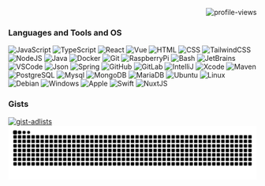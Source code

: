 <p align="right">
  <img alt="profile-views" src="https://komarev.com/ghpvc/?username=dnthmn&color=orange&style=for-the-badge&abbreviated=true&base=0" />
</p>

### Languages and Tools and OS

<p align="left">
  <img alt="JavaScript" width="36px" src="https://cdn.jsdelivr.net/gh/devicons/devicon@latest/icons/javascript/javascript-original.svg" />
  <img alt="TypeScript" width="36px" src="https://cdn.jsdelivr.net/gh/devicons/devicon@latest/icons/typescript/typescript-original.svg" />
  <img alt="React" width="36px" src="https://cdn.jsdelivr.net/gh/devicons/devicon@latest/icons/react/react-original.svg" />
  <img alt="Vue" width="36px" src="https://cdn.jsdelivr.net/gh/devicons/devicon@latest/icons/vuejs/vuejs-original.svg" />
  <img alt="HTML" width="36px" src="https://cdn.jsdelivr.net/gh/devicons/devicon@latest/icons/html5/html5-original.svg" />
  <img alt="CSS" width="36px" src="https://cdn.jsdelivr.net/gh/devicons/devicon@latest/icons/css3/css3-original.svg" />
  <img alt="TailwindCSS" width="36px" src="https://cdn.jsdelivr.net/gh/devicons/devicon@latest/icons/tailwindcss/tailwindcss-original.svg" />
  <img alt="NodeJS" width="36px" src="https://cdn.jsdelivr.net/gh/devicons/devicon@latest/icons/nodejs/nodejs-original.svg" />
  <img alt="Java" width="36px" src="https://cdn.jsdelivr.net/gh/devicons/devicon@latest/icons/java/java-original.svg" />
  <img alt="Docker" width="36px" src="https://cdn.jsdelivr.net/gh/devicons/devicon@latest/icons/docker/docker-original.svg" />
  <img alt="Git" width="36px" src="https://cdn.jsdelivr.net/gh/devicons/devicon@latest/icons/git/git-original.svg" />
  <img alt="RaspberryPi" width="36px" src="https://cdn.jsdelivr.net/gh/devicons/devicon@latest/icons/raspberrypi/raspberrypi-original.svg" />
  <img alt="Bash" width="36px" src="https://cdn.jsdelivr.net/gh/devicons/devicon@latest/icons/bash/bash-original.svg" />
  <img alt="JetBrains" width="36px" src="https://cdn.jsdelivr.net/gh/devicons/devicon@latest/icons/jetbrains/jetbrains-original.svg" />
  <img alt="VSCode" width="36px" src="https://cdn.jsdelivr.net/gh/devicons/devicon@latest/icons/vscode/vscode-original.svg" />
  <img alt="Json" width="36px" src="https://cdn.jsdelivr.net/gh/devicons/devicon@latest/icons/json/json-original.svg" />
  <img alt="Spring" width="36px" src="https://cdn.jsdelivr.net/gh/devicons/devicon@latest/icons/spring/spring-original.svg" />
  <img alt="GitHub" width="36px" src="https://cdn.jsdelivr.net/gh/devicons/devicon@latest/icons/github/github-original.svg" />
  <img alt="GitLab" width="36px" src="https://cdn.jsdelivr.net/gh/devicons/devicon@latest/icons/gitlab/gitlab-original.svg" />
  <img alt="IntelliJ" width="36px" src="https://cdn.jsdelivr.net/gh/devicons/devicon@latest/icons/intellij/intellij-original.svg" />
  <img alt="Xcode" width="36px" src="https://cdn.jsdelivr.net/gh/devicons/devicon@latest/icons/xcode/xcode-original.svg" />
  <img alt="Maven" width="36px" src="https://cdn.jsdelivr.net/gh/devicons/devicon@latest/icons/maven/maven-original.svg" />
  <img alt="PostgreSQL" width="36px" src="https://cdn.jsdelivr.net/gh/devicons/devicon@latest/icons/postgresql/postgresql-original.svg" />
  <img alt="Mysql" width="36px" src="https://cdn.jsdelivr.net/gh/devicons/devicon@latest/icons/mysql/mysql-original.svg" />
  <img alt="MongoDB" width="36px" src="https://cdn.jsdelivr.net/gh/devicons/devicon@latest/icons/mongodb/mongodb-original.svg" />
  <img alt="MariaDB" width="36px" src="https://cdn.jsdelivr.net/gh/devicons/devicon@latest/icons/mariadb/mariadb-original.svg" />
  <img alt="Ubuntu" width="36px" src="https://cdn.jsdelivr.net/gh/devicons/devicon@latest/icons/ubuntu/ubuntu-original.svg" />
  <img alt="Linux" width="36px" src="https://cdn.jsdelivr.net/gh/devicons/devicon@latest/icons/linux/linux-original.svg" />
  <img alt="Debian" width="36px" src="https://cdn.jsdelivr.net/gh/devicons/devicon@latest/icons/debian/debian-original.svg" />
  <img alt="Windows" width="36px" src="https://cdn.jsdelivr.net/gh/devicons/devicon@latest/icons/windows11/windows11-original.svg" />
  <img alt="Apple" width="36px" src="https://cdn.jsdelivr.net/gh/devicons/devicon@latest/icons/apple/apple-original.svg" />
  <img alt="Swift" width="36px" src="https://cdn.jsdelivr.net/gh/devicons/devicon@latest/icons/swift/swift-original.svg" />
  <img alt="NuxtJS" width="36px" src="https://cdn.jsdelivr.net/gh/devicons/devicon@latest/icons/nuxtjs/nuxtjs-original.svg" />
</p>

### Gists

<a href="https://gist.github.com/dnthmn/b7b11eaeb67b0ab572ee5fac783f0a79">
  <picture>
    <source media="(prefers-color-scheme: dark)" srcset="https://github-readme-stats.vercel.app/api/gist?id=b7b11eaeb67b0ab572ee5fac783f0a79&show_owner=true&theme=dark">
    <source media="(prefers-color-scheme: light)" srcset="https://github-readme-stats.vercel.app/api/gist?id=b7b11eaeb67b0ab572ee5fac783f0a79&show_owner=true">
    <img alt="gist-adlists" src="https://github-readme-stats.vercel.app/api/gist?id=b7b11eaeb67b0ab572ee5fac783f0a79&show_owner=true" />
  </picture>
</a>

<a href="https://raw.githubusercontent.com/dnthmn/dnthmn/output/github-contribution-grid-snake.svg">
  <picture>
    <source media="(prefers-color-scheme: dark)" srcset="https://raw.githubusercontent.com/dnthmn/dnthmn/output/github-contribution-grid-snake-dark.svg">
    <source media="(prefers-color-scheme: light)" srcset="https://raw.githubusercontent.com/dnthmn/dnthmn/output/github-contribution-grid-snake.svg">
    <img alt="github-contribution-grid-snake-animation" src="https://raw.githubusercontent.com/dnthmn/dnthmn/output/github-contribution-grid-snake.svg" />
  </picture>
</a>
